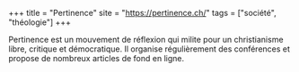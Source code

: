 +++
title = "Pertinence"
site = "https://pertinence.ch/"
tags = ["société", "théologie"]
+++

Pertinence est un mouvement de réflexion qui milite pour un christianisme libre, critique et démocratique. Il organise régulièrement des conférences et propose de nombreux articles de fond en ligne.
